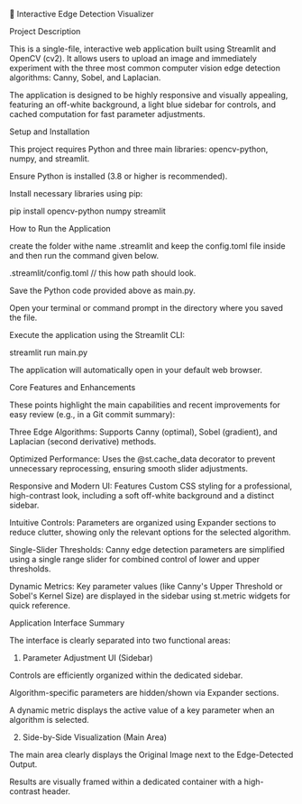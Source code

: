 🧠 Interactive Edge Detection Visualizer

Project Description

This is a single-file, interactive web application built using Streamlit and OpenCV (cv2). It allows users to upload an image and immediately experiment with the three most common computer vision edge detection algorithms: Canny, Sobel, and Laplacian.

The application is designed to be highly responsive and visually appealing, featuring an off-white background, a light blue sidebar for controls, and cached computation for fast parameter adjustments.

Setup and Installation

This project requires Python and three main libraries: opencv-python, numpy, and streamlit.

Ensure Python is installed (3.8 or higher is recommended).

Install necessary libraries using pip:

pip install opencv-python numpy streamlit


How to Run the Application

create the folder withe name .streamlit and keep the config.toml file inside and then run the command given below.

.streamlit/config.toml // this how path should look.

Save the Python code provided above as main.py.

Open your terminal or command prompt in the directory where you saved the file.

Execute the application using the Streamlit CLI:

streamlit run main.py


The application will automatically open in your default web browser.

Core Features and Enhancements

These points highlight the main capabilities and recent improvements for easy review (e.g., in a Git commit summary):

Three Edge Algorithms: Supports Canny (optimal), Sobel (gradient), and Laplacian (second derivative) methods.

Optimized Performance: Uses the @st.cache_data decorator to prevent unnecessary reprocessing, ensuring smooth slider adjustments.

Responsive and Modern UI: Features Custom CSS styling for a professional, high-contrast look, including a soft off-white background and a distinct sidebar.

Intuitive Controls: Parameters are organized using Expander sections to reduce clutter, showing only the relevant options for the selected algorithm.

Single-Slider Thresholds: Canny edge detection parameters are simplified using a single range slider for combined control of lower and upper thresholds.

Dynamic Metrics: Key parameter values (like Canny's Upper Threshold or Sobel's Kernel Size) are displayed in the sidebar using st.metric widgets for quick reference.

Application Interface Summary

The interface is clearly separated into two functional areas:

1. Parameter Adjustment UI (Sidebar)

Controls are efficiently organized within the dedicated sidebar.

Algorithm-specific parameters are hidden/shown via Expander sections.

A dynamic metric displays the active value of a key parameter when an algorithm is selected.

2. Side-by-Side Visualization (Main Area)

The main area clearly displays the Original Image next to the Edge-Detected Output.

Results are visually framed within a dedicated container with a high-contrast header.

